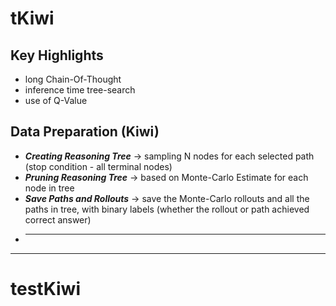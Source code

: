 # tKiwi
## Key Highlights
- long Chain-Of-Thought
- inference time tree-search
- use of Q-Value

## Data Preparation (Kiwi)
- ***Creating Reasoning Tree*** -> sampling N nodes for each selected path (stop condition - all terminal nodes)
- ***Pruning Reasoning Tree*** -> based on Monte-Carlo Estimate for each node in tree
- ***Save Paths and Rollouts*** -> save the Monte-Carlo rollouts and all the paths in tree, with binary labels (whether the rollout or path achieved correct answer)
- ******

-----
# testKiwi

